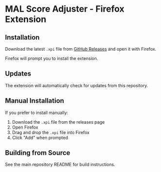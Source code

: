 # MAL Score Adjuster - Firefox Extension

## Installation

Download the latest `.xpi` file from [GitHub Releases](https://github.com/EHansonn/mal-score-adjuster/releases) and open it with Firefox.

Firefox will prompt you to install the extension.

## Updates

The extension will automatically check for updates from this repository.

## Manual Installation

If you prefer to install manually:

1. Download the `.xpi` file from the releases page
2. Open Firefox
3. Drag and drop the `.xpi` file into Firefox
4. Click "Add" when prompted

## Building from Source

See the main repository README for build instructions.
